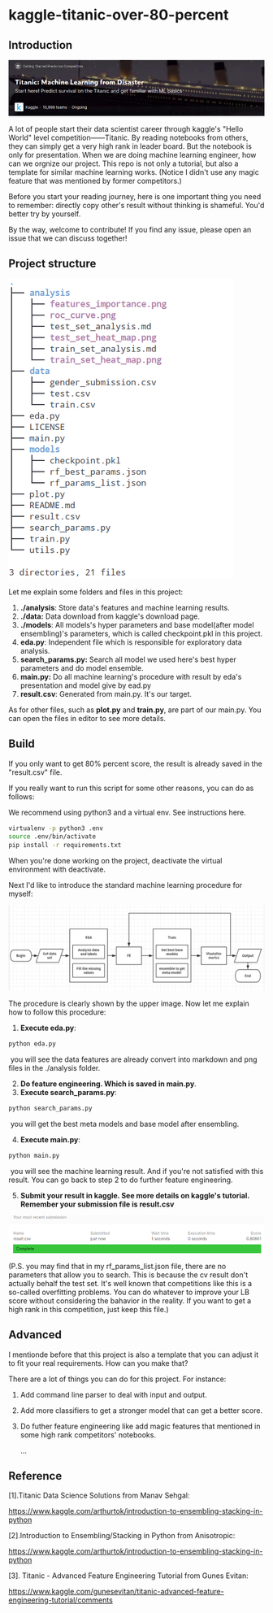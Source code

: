 # kaggle-titanic-over-80-percent

## Introduction

![titanic](./img/titanic.png)

A lot of people start their data scientist career through kaggle's "Hello World" level competition——Titanic. By reading notebooks from others, they can simply get a very high rank in leader board. But the notebook is only for presentation. When we are doing machine learning engineer, how can we orgnize our project. This repo is not only a tutorial, but also a template for similar machine learning works. (Notice I didn't use any magic feature that was mentioned by former competitors.)

Before you start your reading journey, here is one important thing you need to remember: directly copy other's result without thinking is shameful. You'd better try by yourself.

By the way, welcome to contribute! If you find any issue, please open an issue that we can discuss together!



## Project structure

![project](./img/project.png)

Let me explain some folders and files in this project:

1. **./analysis**: Store data's features and machine learning results.
2. **./data:** Data download from kaggle's download page.
3. **./models**: All models's hyper parameters and base model(after model ensembling)'s parameters, which is called checkpoint.pkl in this project.
4. **eda.py**:  Independent file which is responsible for exploratory data analysis.
5. **search_params.py:** Search all model we used here's best hyper parameters and do model ensemble.
6. **main.py:** Do all machine learning's procedure with result by eda's presentation  and model give by ead.py
7. **result.csv**: Generated from main.py. It's our target.

As for other files, such as **plot.py** and **train.py**, are part of our main.py. You can open the files in editor to see more details.



## Build

If you only want to get 80% percent score, the result is already saved in the "result.csv" file.

If you really want to run this script for some other reasons, you can do as follows:

We recommend using python3 and a virtual env. See instructions here.

```bash
virtualenv -p python3 .env
source .env/bin/activate
pip install -r requirements.txt
```

When you're done working on the project, deactivate the virtual environment with deactivate.

Next I'd like to introduce the standard machine learning procedure for myself:

![](./img/ml_procedure.png)

The procedure is clearly shown by the upper image. Now let me explain how to follow this procedure:

1. **Execute eda.py**:

```bash
python eda.py
```

​	you will see the data features are already convert into markdown and png files in the ./analysis folder.

2. **Do feature engineering. Which is saved in main.py**.
3. **Execute search_params.py**:

```bash
python search_params.py
```

​	you will get the best meta models and base model after ensembling.

4. **Execute main.py**:

```bash
python main.py
```

​	you will see the machine learning result. And if you're not satisfied with this result. You can go back to step 2 to do further feature engineering.

5. **Submit your result in kaggle. See more details on kaggle's tutorial. Remember your submission file is **result.csv****

![result](./img/result.png)

(P.S. you may find that in my rf_params_list.json file, there are no parameters that allow you to search. This is because the cv result don't actually behalf the test set. It's well known that competitions like this is a so-called overfitting problems. You can do whatever to improve your LB score without considering the bahavior in the reality. If you want to get a high rank in this competition, just keep this file.)

## Advanced 

I mentionde before that this project is also a template that you can adjust it to fit your real requirements. How can you make that?

There are a lot of things you can do for this project. For instance:

1. Add command line parser to deal with input and output.

2. Add more classifiers to get a stronger model that can get a better score.

3. Do futher feature engineering like add magic features that mentioned in some high rank competitors' notebooks.

   ...

## Reference

[1].Titanic Data Science Solutions from Manav Sehgal:

 https://www.kaggle.com/arthurtok/introduction-to-ensembling-stacking-in-python

[2].Introduction to Ensembling/Stacking in Python from Anisotropic:

 https://www.kaggle.com/arthurtok/introduction-to-ensembling-stacking-in-python

[3]. Titanic - Advanced Feature Engineering Tutorial from Gunes Evitan: 

https://www.kaggle.com/gunesevitan/titanic-advanced-feature-engineering-tutorial/comments
